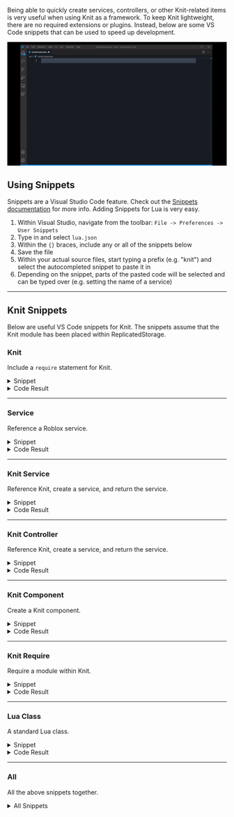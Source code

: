 Being able to quickly create services, controllers, or other Knit-related items is very useful when using Knit as a framework. To keep Knit lightweight, there are no required extensions or plugins. Instead, below are some VS Code snippets that can be used to speed up development.

![Snippets](img/snippets.gif)

## Using Snippets
Snippets are a Visual Studio Code feature. Check out the [Snippets documentation](https://code.visualstudio.com/docs/editor/userdefinedsnippets) for more info. Adding Snippets for Lua is very easy.

1. Within Visual Studio, navigate from the toolbar: `File -> Preferences -> User Snippets`
1. Type in and select `lua.json`
1. Within the `{}` braces, include any or all of the snippets below
1. Save the file
1. Within your actual source files, start typing a prefix (e.g. "knit") and select the autocompleted snippet to paste it in
1. Depending on the snippet, parts of the pasted code will be selected and can be typed over (e.g. setting the name of a service)

-------------------------------------

## Knit Snippets

Below are useful VS Code snippets for Knit. The snippets assume that the Knit module has been placed within ReplicatedStorage.

### Knit
Include a `require` statement for Knit.
<details class="note">
<summary>Snippet</summary>

```json
"Knit": {
	"prefix": ["knit"],
	"body": ["local Knit = require(game:GetService(\"ReplicatedStorage\").Knit)"],
	"description": "Require the Knit module"
}
```

</details>
<details class="success">
<summary>Code Result</summary>

```lua
local Knit = require(game:GetService("ReplicatedStorage").Knit)
```

</details>

-------------------------------------

### Service
Reference a Roblox service.

<details class="note">
<summary>Snippet</summary>

```json
"Service": {
	"prefix": ["service"],
	"body": ["local ${0:Name}Service = game:GetService(\"${0:Name}Service\")"],
	"description": "Roblox Service"
}
```
</details>
<details class="success">
<summary>Code Result</summary>

```lua
local HttpService = game:GetService("HttpService")
```

</details>

-------------------------------------

### Knit Service
Reference Knit, create a service, and return the service.
<details class="note">
<summary>Snippet</summary>

```json
"Knit Service": {
	"prefix": ["knitservice"],
	"body": [
		"local Knit = require(game:GetService(\"ReplicatedStorage\").Knit)",
		"",
		"local ${0:$TM_FILENAME_BASE} = Knit.CreateService {",
		"\tName = \"${0:$TM_FILENAME_BASE}\";",
		"\tClient = {};",
		"}",
		"",
		"",
		"function ${0:$TM_FILENAME_BASE}:KnitStart()",
		"\t",
		"end",
		"",
		"",
		"function ${0:$TM_FILENAME_BASE}:KnitInit()",
		"\t",
		"end",
		"",
		"",
		"return ${0:$TM_FILENAME_BASE}"
	],
	"description": "Knit Service template"
}
```

</details>
<details class="success">
<summary>Code Result</summary>

```lua
local Knit = require(game:GetService("ReplicatedStorage").Knit)

local MyService = Knit.CreateService {
	Name = "MyService";
	Client = {};
}

function MyService:KnitStart()
end

function MyService:KnitInit()
end

return MyService
```

</details>

-------------------------------------

### Knit Controller
Reference Knit, create a service, and return the service.
<details class="note">
<summary>Snippet</summary>

```json
"Knit Controller": {
	"prefix": ["knitcontroller"],
	"body": [
		"local Knit = require(game:GetService(\"ReplicatedStorage\").Knit)",
		"",
		"local ${0:$TM_FILENAME_BASE} = Knit.CreateController { Name = \"${0:$TM_FILENAME_BASE}\" }",
		"",
		"",
		"function ${0:$TM_FILENAME_BASE}:KnitStart()",
		"\t",
		"end",
		"",
		"",
		"function ${0:$TM_FILENAME_BASE}:KnitInit()",
		"\t",
		"end",
		"",
		"",
		"return ${0:$TM_FILENAME_BASE}"
	],
	"description": "Knit Controller template"
}
```

</details>
<details class="success">
<summary>Code Result</summary>

```lua
local Knit = require(game:GetService("ReplicatedStorage").Knit)

local MyController = Knit.CreateService {
	Name = "MyController";
}

function MyController:KnitStart()
end

function MyController:KnitInit()
end

return MyController
```

</details>

-------------------------------------

### Knit Component
Create a Knit component.

<details class="note">
<summary>Snippet</summary>

```json
"Knit Component": {
	"prefix": ["knitcomponent"],
	"body": [
		"local Knit = require(game:GetService(\"ReplicatedStorage\").Knit)",
		"local Maid = require(Knit.Util.Maid)",
		"",
		"local ${0:$TM_FILENAME_BASE} = {}",
		"${0:$TM_FILENAME_BASE}.__index = ${0:$TM_FILENAME_BASE}",
		"",
		"${0:$TM_FILENAME_BASE}.Tag = \"${0:$TM_FILENAME_BASE}\"",
		"",
		"",
		"function ${0:$TM_FILENAME_BASE}.new(instance)",
		"\t",
		"\tlocal self = setmetatable({}, ${0:$TM_FILENAME_BASE})",
		"\t",
		"\tself._maid = Maid.new()",
		"\t",
		"\treturn self",
		"\t",
		"end",
		"",
		"",
		"function ${0:$TM_FILENAME_BASE}:Init()",
		"end",
		"",
		"",
		"function ${0:$TM_FILENAME_BASE}:Deinit()",
		"end",
		"",
		"",
		"function ${0:$TM_FILENAME_BASE}:Destroy()",
		"\tself._maid:Destroy()",
		"end",
		"",
		"",
		"return ${0:$TM_FILENAME_BASE}"
	],
	"description": "Knit Component template"
}
```

</details>
<details class="success">
<summary>Code Result</summary>

```lua
local Knit = require(game:GetService("ReplicatedStorage").Knit)
local Maid = require(Knit.Util.Maid)

local MyComponent = {}
MyComponent.__index = MyComponent

MyComponent.Tag = "MyComponent"

function MyComponent.new(instance)
	local self = setmetatable({}, MyComponent)
	self._maid = Maid.new()
	return self
end

function MyComponent:Init()
end

function MyComponent:Deinit()
end

function MyComponent:Destroy()
	self._maid:Destroy()
end

return MyComponent
```

</details>

-------------------------------------

### Knit Require
Require a module within Knit.
<details class="note">
<summary>Snippet</summary>

```json
"Knit Require": {
	"prefix": ["knitrequire"],
	"body": ["local ${1:Name} = require(Knit.${2:Util}.${1:Name})"],
	"description": "Knit Require template"
}
```

</details>
<details class="success">
<summary>Code Result</summary>

```lua
local Maid = require(Knit.Util.Maid)

local MyComponent = {}
MyComponent.__index = MyComponent

MyComponent.Tag = "MyComponent"

function MyComponent.new(instance)
	local self = setmetatable({}, MyComponent)
	self._maid = Maid.new()
	return self
end

function MyComponent:Init()
end

function MyComponent:Deinit()
end

function MyComponent:Destroy()
	self._maid:Destroy()
end

return MyComponent
```

</details>

-------------------------------------

### Lua Class
A standard Lua class.

<details class="note">
<summary>Snippet</summary>

```json
"Class": {
	"prefix": ["class"],
	"body": [
		"local ${0:$TM_FILENAME_BASE} = {}",
		"${0:$TM_FILENAME_BASE}.__index = ${0:$TM_FILENAME_BASE}",
		"",
		"",
		"function ${0:$TM_FILENAME_BASE}.new()",
		"\tlocal self = setmetatable({}, ${0:$TM_FILENAME_BASE})",
		"\treturn self",
		"end",
		"",
		"",
		"function ${0:$TM_FILENAME_BASE}:Destroy()",
		"\t",
		"end",
		"",
		"",
		"return ${0:$TM_FILENAME_BASE}"
	],
	"description": "Lua Class"
}
```

</details>
<details class="success">
<summary>Code Result</summary>

```lua
local MyClass = {}
MyClass.__index = MyClass

function MyClass.new()
	local self = setmetatable({}, MyClass)
	return self
end

function MyClass:Destroy()

end

return MyClass
```

</details>

-------------------------------------

### All
All the above snippets together.

<details class="note">
<summary>All Snippets</summary>

```json
{

	"Service": {
		"prefix": ["service"],
		"body": ["local ${0:Name}Service = game:GetService(\"${0:Name}Service\")"],
		"description": "Roblox Service"
	},

	"Class": {
		"prefix": ["class"],
		"body": [
			"local ${0:$TM_FILENAME_BASE} = {}",
			"${0:$TM_FILENAME_BASE}.__index = ${0:$TM_FILENAME_BASE}",
			"",
			"",
			"function ${0:$TM_FILENAME_BASE}.new()",
			"\tlocal self = setmetatable({}, ${0:$TM_FILENAME_BASE})",
			"\treturn self",
			"end",
			"",
			"",
			"function ${0:$TM_FILENAME_BASE}:Destroy()",
			"\t",
			"end",
			"",
			"",
			"return ${0:$TM_FILENAME_BASE}"
		],
		"description": "Lua Class"
	},

	"Knit": {
		"prefix": ["knit"],
		"body": ["local Knit = require(game:GetService(\"ReplicatedStorage\").Knit)"],
		"description": "Require the Knit module"
	},

	"Knit Component": {
		"prefix": ["knitcomponent"],
		"body": [
			"local Knit = require(game:GetService(\"ReplicatedStorage\").Knit)",
			"local Maid = require(Knit.Util.Maid)",
			"",
			"local ${0:$TM_FILENAME_BASE} = {}",
			"${0:$TM_FILENAME_BASE}.__index = ${0:$TM_FILENAME_BASE}",
			"",
			"${0:$TM_FILENAME_BASE}.Tag = \"${0:$TM_FILENAME_BASE}\"",
			"",
			"",
			"function ${0:$TM_FILENAME_BASE}.new(instance)",
			"\t",
			"\tlocal self = setmetatable({}, ${0:$TM_FILENAME_BASE})",
			"\t",
			"\tself._maid = Maid.new()",
			"\t",
			"\treturn self",
			"\t",
			"end",
			"",
			"",
			"function ${0:$TM_FILENAME_BASE}:Init()",
			"end",
			"",
			"",
			"function ${0:$TM_FILENAME_BASE}:Deinit()",
			"end",
			"",
			"",
			"function ${0:$TM_FILENAME_BASE}:Destroy()",
			"\tself._maid:Destroy()",
			"end",
			"",
			"",
			"return ${0:$TM_FILENAME_BASE}"
		],
		"description": "Knit Component template"
	},

	"Knit Service": {
		"prefix": ["knitservice"],
		"body": [
			"local Knit = require(game:GetService(\"ReplicatedStorage\").Knit)",
			"",
			"local ${0:$TM_FILENAME_BASE} = Knit.CreateService {",
			"\tName = \"${0:$TM_FILENAME_BASE}\";",
			"\tClient = {};",
			"}",
			"",
			"",
			"function ${0:$TM_FILENAME_BASE}:KnitStart()",
			"\t",
			"end",
			"",
			"",
			"function ${0:$TM_FILENAME_BASE}:KnitInit()",
			"\t",
			"end",
			"",
			"",
			"return ${0:$TM_FILENAME_BASE}"
		],
		"description": "Knit Service template"
	},

	"Knit Controller": {
		"prefix": ["knitcontroller"],
		"body": [
			"local Knit = require(game:GetService(\"ReplicatedStorage\").Knit)",
			"",
			"local ${0:$TM_FILENAME_BASE} = Knit.CreateController { Name = \"${0:$TM_FILENAME_BASE}\" }",
			"",
			"",
			"function ${0:$TM_FILENAME_BASE}:KnitStart()",
			"\t",
			"end",
			"",
			"",
			"function ${0:$TM_FILENAME_BASE}:KnitInit()",
			"\t",
			"end",
			"",
			"",
			"return ${0:$TM_FILENAME_BASE}"
		],
		"description": "Knit Controller template"
	},

	"Knit Require": {
		"prefix": ["knitrequire"],
		"body": ["local ${1:Name} = require(Knit.${2:Util}.${1:Name})"],
		"description": "Knit Require template"
	}

}
```

</details>